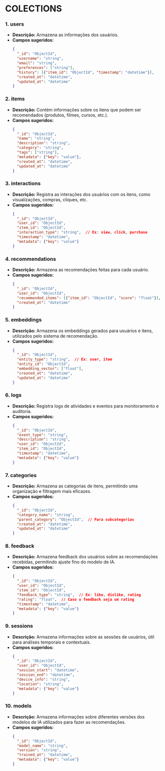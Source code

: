# COLECTIONS 

### 1. **users**
   - **Descrição:** Armazena as informações dos usuários.
   - **Campos sugeridos:**
     ```json
     {
       "_id": "ObjectId",
       "username": "string",
       "email": "string",
       "preferences": ["string"],
       "history": [{"item_id": "ObjectId", "timestamp": "datetime"}],
       "created_at": "datetime",
       "updated_at": "datetime"
     }
     ```

### 2. **items**
   - **Descrição:** Contém informações sobre os itens que podem ser recomendados (produtos, filmes, cursos, etc.).
   - **Campos sugeridos:**
     ```json
     {
       "_id": "ObjectId",
       "name": "string",
       "description": "string",
       "category": "string",
       "tags": ["string"],
       "metadata": {"key": "value"},
       "created_at": "datetime",
       "updated_at": "datetime"
     }
     ```

### 3. **interactions**
   - **Descrição:** Registra as interações dos usuários com os itens, como visualizações, compras, cliques, etc.
   - **Campos sugeridos:**
     ```json
     {
       "_id": "ObjectId",
       "user_id": "ObjectId",
       "item_id": "ObjectId",
       "interaction_type": "string",  // Ex: view, click, purchase
       "timestamp": "datetime",
       "metadata": {"key": "value"}
     }
     ```

### 4. **recommendations**
   - **Descrição:** Armazena as recomendações feitas para cada usuário.
   - **Campos sugeridos:**
     ```json
     {
       "_id": "ObjectId",
       "user_id": "ObjectId",
       "recommended_items": [{"item_id": "ObjectId", "score": "float"}],
       "created_at": "datetime"
     }
     ```

### 5. **embeddings**
   - **Descrição:** Armazena os embeddings gerados para usuários e itens, utilizados pelo sistema de recomendação.
   - **Campos sugeridos:**
     ```json
     {
       "_id": "ObjectId",
       "entity_type": "string",  // Ex: user, item
       "entity_id": "ObjectId",
       "embedding_vector": ["float"],
       "created_at": "datetime",
       "updated_at": "datetime"
     }
     ```

### 6. **logs**
   - **Descrição:** Registra logs de atividades e eventos para monitoramento e auditoria.
   - **Campos sugeridos:**
     ```json
     {
       "_id": "ObjectId",
       "event_type": "string",
       "description": "string",
       "user_id": "ObjectId",
       "item_id": "ObjectId",
       "timestamp": "datetime",
       "metadata": {"key": "value"}
     }
     ```

### 7. **categories**
   - **Descrição:** Armazena as categorias de itens, permitindo uma organização e filtragem mais eficazes.
   - **Campos sugeridos:**
     ```json
     {
       "_id": "ObjectId",
       "category_name": "string",
       "parent_category": "ObjectId",  // Para subcategorias
       "created_at": "datetime",
       "updated_at": "datetime"
     }
     ```

### 8. **feedback**
   - **Descrição:** Armazena feedback dos usuários sobre as recomendações recebidas, permitindo ajuste fino do modelo de IA.
   - **Campos sugeridos:**
     ```json
     {
       "_id": "ObjectId",
       "user_id": "ObjectId",
       "item_id": "ObjectId",
       "feedback_type": "string",  // Ex: like, dislike, rating
       "rating": "float",  // Caso o feedback seja um rating
       "timestamp": "datetime",
       "metadata": {"key": "value"}
     }
     ```

### 9. **sessions**
   - **Descrição:** Armazena informações sobre as sessões de usuários, útil para análises temporais e contextuais.
   - **Campos sugeridos:**
     ```json
     {
       "_id": "ObjectId",
       "user_id": "ObjectId",
       "session_start": "datetime",
       "session_end": "datetime",
       "device_info": "string",
       "location": "string",
       "metadata": {"key": "value"}
     }
     ```

### 10. **models**
   - **Descrição:** Armazena informações sobre diferentes versões dos modelos de IA utilizados para fazer as recomendações.
   - **Campos sugeridos:**
     ```json
     {
       "_id": "ObjectId",
       "model_name": "string",
       "version": "string",
       "trained_at": "datetime",
       "metadata": {"key": "value"}
     }
     ```